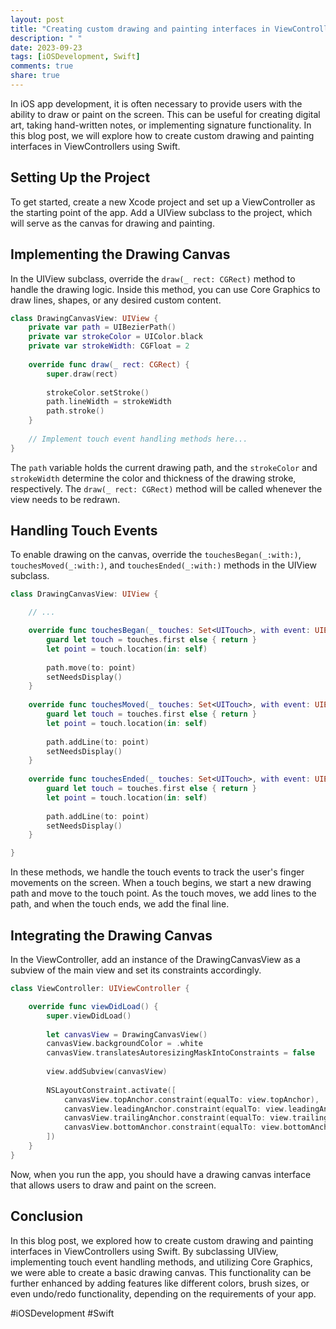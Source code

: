 ```yaml
---
layout: post
title: "Creating custom drawing and painting interfaces in ViewControllers in Swift"
description: " "
date: 2023-09-23
tags: [iOSDevelopment, Swift]
comments: true
share: true
---
```


In iOS app development, it is often necessary to provide users with the ability to draw or paint on the screen. This can be useful for creating digital art, taking hand-written notes, or implementing signature functionality. In this blog post, we will explore how to create custom drawing and painting interfaces in ViewControllers using Swift.

## Setting Up the Project

To get started, create a new Xcode project and set up a ViewController as the starting point of the app. Add a UIView subclass to the project, which will serve as the canvas for drawing and painting.

## Implementing the Drawing Canvas

In the UIView subclass, override the `draw(_ rect: CGRect)` method to handle the drawing logic. Inside this method, you can use Core Graphics to draw lines, shapes, or any desired custom content.

```swift
class DrawingCanvasView: UIView {
    private var path = UIBezierPath()
    private var strokeColor = UIColor.black
    private var strokeWidth: CGFloat = 2
    
    override func draw(_ rect: CGRect) {
        super.draw(rect)
        
        strokeColor.setStroke()
        path.lineWidth = strokeWidth
        path.stroke()
    }
    
    // Implement touch event handling methods here...
}
```

The `path` variable holds the current drawing path, and the `strokeColor` and `strokeWidth` determine the color and thickness of the drawing stroke, respectively. The `draw(_ rect: CGRect)` method will be called whenever the view needs to be redrawn.

## Handling Touch Events

To enable drawing on the canvas, override the `touchesBegan(_:with:)`, `touchesMoved(_:with:)`, and `touchesEnded(_:with:)` methods in the UIView subclass.

```swift
class DrawingCanvasView: UIView {

    // ...

    override func touchesBegan(_ touches: Set<UITouch>, with event: UIEvent?) {
        guard let touch = touches.first else { return }
        let point = touch.location(in: self)
        
        path.move(to: point)
        setNeedsDisplay()
    }
    
    override func touchesMoved(_ touches: Set<UITouch>, with event: UIEvent?) {
        guard let touch = touches.first else { return }
        let point = touch.location(in: self)
        
        path.addLine(to: point)
        setNeedsDisplay()
    }
    
    override func touchesEnded(_ touches: Set<UITouch>, with event: UIEvent?) {
        guard let touch = touches.first else { return }
        let point = touch.location(in: self)
        
        path.addLine(to: point)
        setNeedsDisplay()
    }

}
```

In these methods, we handle the touch events to track the user's finger movements on the screen. When a touch begins, we start a new drawing path and move to the touch point. As the touch moves, we add lines to the path, and when the touch ends, we add the final line.

## Integrating the Drawing Canvas

In the ViewController, add an instance of the DrawingCanvasView as a subview of the main view and set its constraints accordingly.

```swift
class ViewController: UIViewController {

    override func viewDidLoad() {
        super.viewDidLoad()
        
        let canvasView = DrawingCanvasView()
        canvasView.backgroundColor = .white
        canvasView.translatesAutoresizingMaskIntoConstraints = false
        
        view.addSubview(canvasView)
        
        NSLayoutConstraint.activate([
            canvasView.topAnchor.constraint(equalTo: view.topAnchor),
            canvasView.leadingAnchor.constraint(equalTo: view.leadingAnchor),
            canvasView.trailingAnchor.constraint(equalTo: view.trailingAnchor),
            canvasView.bottomAnchor.constraint(equalTo: view.bottomAnchor)
        ])
    }
}
```

Now, when you run the app, you should have a drawing canvas interface that allows users to draw and paint on the screen.

## Conclusion

In this blog post, we explored how to create custom drawing and painting interfaces in ViewControllers using Swift. By subclassing UIView, implementing touch event handling methods, and utilizing Core Graphics, we were able to create a basic drawing canvas. This functionality can be further enhanced by adding features like different colors, brush sizes, or even undo/redo functionality, depending on the requirements of your app.

#iOSDevelopment #Swift